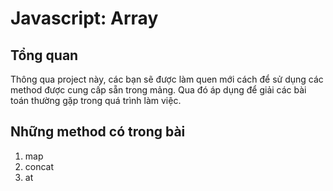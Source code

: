 # Javascript: Array

## Tổng quan

Thông qua project này, các bạn sẽ được làm quen mới cách để sử dụng các method được cung cấp sẵn
trong mảng. Qua đó áp dụng để giải các bài toán thường gặp trong quá trình làm việc.

## Những method có trong bài

1. map
2. concat
3. at